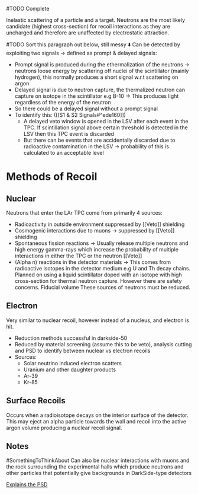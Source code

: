 #TODO Complete

Inelastic scattering of a particle and a target.
Neutrons are the most likely candidate (highest cross-section) for recoil interactions as they are uncharged and therefore are unaffected by electrostatic attraction.


#TODO Sort this paragraph out below, still messy ⬇️
Can be detected by exploiting two signals → defined as prompt & delayed signals: 
-   Prompt signal is produced during the ethermalization of the neutrons → neutrons loose energy by scattering off nuclei of the scintillator (mainly hydrogen), this normally produces a short signal w.r.t scattering on argon
-   Delayed signal is due to neutron capture, the thermalized neutron can capture on isotope in the scintillator e.g B-10 → This produces light regardless of the energy of the neutron
-   So there could be a delayed signal without a prompt signal
-   To identify this: ([[S1 & S2 Signals#^ede160]])
	-   A delayed veto window is opened in the LSV after each event in the TPC. If scintillation signal above certain threshold is detected in the LSV then this TPC event is discarded
	-   But there can be events that are accidentally discarded due to radioactive contamination in the LSV → probability of this is calculated to an acceptable level


# Methods of Recoil
## Nuclear
Neutrons that enter the LAr TPC come from primarily 4 sources:
-   Radioactivity in outside environment suppressed by [[Veto]] shielding
-   Cosmogenic interactions due to muons → suppressed by [[Veto]] shielding
-   Spontaneous fission reactions → Usually release multiple neutrons and high energy gamma-rays which increase the probability of multiple interactions in either the TPC or the neutron [[Veto]]
-   (Alpha n) reactions in the detector materials → This comes from radioactive isotopes in the detector medium e.g U and Th decay chains. Planned on using a liquid scintillator doped with an isotope with high cross-section for thermal neutron capture. However there are safety concerns. Fiducial volume
These sources of neutrons must be reduced.

## Electron
Very similar to nuclear recoil, however instead of a nucleus, and electron is hit.
-   Reduction methods successful in darkside-50
-   Reduced by material screening (assume this to be veto), analysis cutting and PSD to identify between nuclear vs electron recoils
-   Sources:
	-   Solar neutrino induced electron scatters
	-   Uranium and other daughter products
	-   Ar-39
	-   Kr-85


## Surface Recoils
Occurs when a radioisotope decays on the interior surface of the detector. This may eject an alpha particle towards the wall and recoil into the active argon volume producing a nuclear recoil signal.


## Notes
#SomethingToThinkAbout Can also be nuclear interactions with muons and the rock surrounding the experimental halls which produce neutrons and other particles that potentially give backgrounds in DarkSide-type detectors

[Explains the PSD](https://www.pnnl.gov/main/publications/external/technical_reports/PNNL-21609.pdf)

